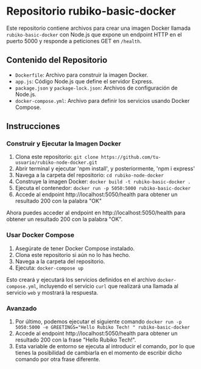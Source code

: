 # Repositorio rubiko-basic-docker

Este repositorio contiene archivos para crear una imagen Docker llamada `rubiko-basic-docker` con Node.js que expone un endpoint HTTP en el puerto 5000 y responde a peticiones GET en `/health`.

## Contenido del Repositorio

- `Dockerfile`: Archivo para construir la imagen Docker.
- `app.js`: Código Node.js que define el servidor Express.
- `package.json` y `package-lock.json`: Archivos de configuración de Node.js.
- `docker-compose.yml`: Archivo para definir los servicios usando Docker Compose.

## Instrucciones

### Construir y Ejecutar la Imagen Docker

1. Clona este repositorio: `git clone https://github.com/tu-usuario/rubiko-node-docker.git`
2. Abrir terminal y ejecutar 'npm install', y posteriormente, 'npm i express'
3. Navega a la carpeta del repositorio: `cd rubiko-node-docker`
4. Construye la imagen Docker: `docker build -t rubiko-basic-docker .`
5. Ejecuta el contenedor: `docker run -p 5050:5000 rubiko-basic-docker`
6. Accede al endpoint http://localhost:5050/health para obtener un resultado 200 con la palabra "OK"

Ahora puedes acceder al endpoint en http://localhost:5050/health para obtener un resultado 200 con la palabra "OK".

### Usar Docker Compose

1. Asegúrate de tener Docker Compose instalado.
2. Clona este repositorio si aún no lo has hecho.
3. Navega a la carpeta del repositorio.
4. Ejecuta: `docker-compose up`

Esto creará y ejecutará los servicios definidos en el archivo `docker-compose.yml`, incluyendo el servicio `curl` que realizará una llamada al servicio `web` y mostrará la respuesta.

### Avanzado

1. Por último, podemos ejecutar el siguiente comando `docker run -p 5050:5000 -e GREETINGS="Hello Rubiko Tech! " rubiko-basic-docker`
2. Accede al endpoint http://localhost:5050/health para obtener un resultado 200 con la frase "Hello Rubiko Tech!".
3. Esta variable de entorno se ejecuta al introducir el comando, por lo que tienes la posibilidad de cambiarla en el momento de escribir dicho comando por otra frase diferente.
